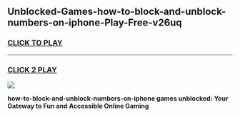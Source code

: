 
## Unblocked-Games-how-to-block-and-unblock-numbers-on-iphone-Play-Free-v26uq
<h3>
<a href="https://premium76.site?title=how-to-block-and-unblock-numbers-on-iphone&ref=21A">CLICK TO PLAY</a></h3>
<hr>

<h3>
<a href="https://premium76.site?title=how-to-block-and-unblock-numbers-on-iphone&ref=21A">CLICK 2 PLAY</a>
  
</h3>

<a href="https://premium76.site?title=how-to-block-and-unblock-numbers-on-iphone&ref=21A"><img src="https://clearcache.store/games.png"></a>


**how-to-block-and-unblock-numbers-on-iphone games unblocked: Your Gateway to Fun and Accessible Online Gaming**
